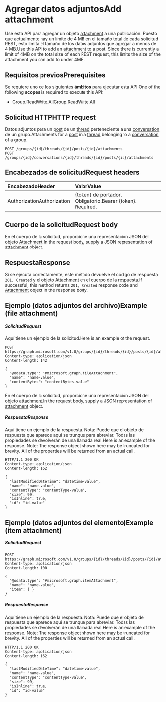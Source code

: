 # <a name="add-attachment"></a><span data-ttu-id="cef9f-101">Agregar datos adjuntos</span><span class="sxs-lookup"><span data-stu-id="cef9f-101">Add attachment</span></span>

<span data-ttu-id="cef9f-p101">Use esta API para agregar un objeto [attachment](../resources/attachment.md) a una publicación. Puesto que actualmente hay un límite de 4 MB en el tamaño total de cada solicitud REST, esto limita el tamaño de los datos adjuntos que agregar a menos de 4 MB.</span><span class="sxs-lookup"><span data-stu-id="cef9f-p101">Use this API to add an [attachment](../resources/attachment.md) to a post. Since there is currently a limit of 4MB on the total size of each REST request, this limits the size of the attachment you can add to under 4MB.</span></span>
## <a name="prerequisites"></a><span data-ttu-id="cef9f-104">Requisitos previos</span><span class="sxs-lookup"><span data-stu-id="cef9f-104">Prerequisites</span></span>
<span data-ttu-id="cef9f-105">Se requiere uno de los siguientes **ámbitos** para ejecutar esta API:</span><span class="sxs-lookup"><span data-stu-id="cef9f-105">One of the following **scopes** is required to execute this API:</span></span>

* <span data-ttu-id="cef9f-106">Group.ReadWrite.All</span><span class="sxs-lookup"><span data-stu-id="cef9f-106">Group.ReadWrite.All</span></span>

## <a name="http-request"></a><span data-ttu-id="cef9f-107">Solicitud HTTP</span><span class="sxs-lookup"><span data-stu-id="cef9f-107">HTTP request</span></span>
<!-- { "blockType": "ignored" } -->
<span data-ttu-id="cef9f-108">Datos adjuntos para un [post](../resources/post.md) de un [thread](../resources/conversationthread.md) perteneciente a una [conversation](../resources/conversation.md) de un grupo.</span><span class="sxs-lookup"><span data-stu-id="cef9f-108">Attachments for a [post](../resources/post.md) in a [thread](../resources/conversationthread.md) belonging to a [conversation](../resources/conversation.md) of a group.</span></span>
```http
POST /groups/{id}/threads/{id}/posts/{id}/attachments
POST /groups/{id}/conversations/{id}/threads/{id}/posts/{id}/attachments
```
## <a name="request-headers"></a><span data-ttu-id="cef9f-109">Encabezados de solicitud</span><span class="sxs-lookup"><span data-stu-id="cef9f-109">Request headers</span></span>
| <span data-ttu-id="cef9f-110">Encabezado</span><span class="sxs-lookup"><span data-stu-id="cef9f-110">Header</span></span>       | <span data-ttu-id="cef9f-111">Valor</span><span class="sxs-lookup"><span data-stu-id="cef9f-111">Value</span></span> |
|:---------------|:--------|
| <span data-ttu-id="cef9f-112">Authorization</span><span class="sxs-lookup"><span data-stu-id="cef9f-112">Authorization</span></span>  | <span data-ttu-id="cef9f-p102">{token} de portador. Obligatorio.</span><span class="sxs-lookup"><span data-stu-id="cef9f-p102">Bearer {token}. Required.</span></span>  |

## <a name="request-body"></a><span data-ttu-id="cef9f-115">Cuerpo de la solicitud</span><span class="sxs-lookup"><span data-stu-id="cef9f-115">Request body</span></span>
<span data-ttu-id="cef9f-116">En el cuerpo de la solicitud, proporcione una representación JSON del objeto [Attachment](../resources/attachment.md).</span><span class="sxs-lookup"><span data-stu-id="cef9f-116">In the request body, supply a JSON representation of [attachment](../resources/attachment.md) object.</span></span>

## <a name="response"></a><span data-ttu-id="cef9f-117">Respuesta</span><span class="sxs-lookup"><span data-stu-id="cef9f-117">Response</span></span>

<span data-ttu-id="cef9f-118">Si se ejecuta correctamente, este método devuelve el código de respuesta `201, Created` y el objeto [Attachment](../resources/attachment.md) en el cuerpo de la respuesta.</span><span class="sxs-lookup"><span data-stu-id="cef9f-118">If successful, this method returns `201, Created` response code and [Attachment](../resources/attachment.md) object in the response body.</span></span>

## <a name="example-file-attachment"></a><span data-ttu-id="cef9f-119">Ejemplo (datos adjuntos del archivo)</span><span class="sxs-lookup"><span data-stu-id="cef9f-119">Example (file attachment)</span></span>

##### <a name="request"></a><span data-ttu-id="cef9f-120">Solicitud</span><span class="sxs-lookup"><span data-stu-id="cef9f-120">Request</span></span>
<span data-ttu-id="cef9f-121">Aquí tiene un ejemplo de la solicitud.</span><span class="sxs-lookup"><span data-stu-id="cef9f-121">Here is an example of the request.</span></span>
<!-- {
  "blockType": "request",
  "name": "create_file_attachment_from_post"
}-->
```http
POST https://graph.microsoft.com/v1.0/groups/{id}/threads/{id}/posts/{id}/attachments
Content-type: application/json
Content-length: 142

{
  "@odata.type": "#microsoft.graph.fileAttachment",
  "name": "name-value",
  "contentBytes": "contentBytes-value"
}
```

<span data-ttu-id="cef9f-122">En el cuerpo de la solicitud, proporcione una representación JSON del objeto [attachment](../resources/attachment.md).</span><span class="sxs-lookup"><span data-stu-id="cef9f-122">In the request body, supply a JSON representation of [attachment](../resources/attachment.md) object.</span></span>

##### <a name="response"></a><span data-ttu-id="cef9f-123">Respuesta</span><span class="sxs-lookup"><span data-stu-id="cef9f-123">Response</span></span>
<span data-ttu-id="cef9f-p103">Aquí tiene un ejemplo de la respuesta. Nota: Puede que el objeto de respuesta que aparece aquí se trunque para abreviar. Todas las propiedades se devolverán de una llamada real.</span><span class="sxs-lookup"><span data-stu-id="cef9f-p103">Here is an example of the response. Note: The response object shown here may be truncated for brevity. All of the properties will be returned from an actual call.</span></span>
<!-- {
  "blockType": "response",
  "truncated": true,
  "@odata.type": "microsoft.graph.attachment"
} -->
```http
HTTP/1.1 200 OK
Content-type: application/json
Content-length: 162

{
  "lastModifiedDateTime": "datetime-value",
  "name": "name-value",
  "contentType": "contentType-value",
  "size": 99,
  "isInline": true,
  "id": "id-value"
}
```

## <a name="example-item-attachment"></a><span data-ttu-id="cef9f-127">Ejemplo (datos adjuntos del elemento)</span><span class="sxs-lookup"><span data-stu-id="cef9f-127">Example (item attachment)</span></span>

##### <a name="request"></a><span data-ttu-id="cef9f-128">Solicitud</span><span class="sxs-lookup"><span data-stu-id="cef9f-128">Request</span></span>
<!-- {
  "blockType": "request",
  "name": "create_item_attachment_from_post"
}-->
```http
POST https://graph.microsoft.com/v1.0/groups/{id}/threads/{id}/posts/{id}/attachments
Content-type: application/json
Content-length: 100

{
  "@odata.type": "#microsoft.graph.itemAttachment",
  "name": "name-value",
  "item": { }
}
```

##### <a name="response"></a><span data-ttu-id="cef9f-129">Respuesta</span><span class="sxs-lookup"><span data-stu-id="cef9f-129">Response</span></span>
<span data-ttu-id="cef9f-p104">Aquí tiene un ejemplo de la respuesta. Nota: Puede que el objeto de respuesta que aparece aquí se trunque para abreviar. Todas las propiedades se devolverán de una llamada real.</span><span class="sxs-lookup"><span data-stu-id="cef9f-p104">Here is an example of the response. Note: The response object shown here may be truncated for brevity. All of the properties will be returned from an actual call.</span></span>
<!-- {
  "blockType": "response",
  "truncated": true,
  "@odata.type": "microsoft.graph.attachment"
} -->
```http
HTTP/1.1 200 OK
Content-type: application/json
Content-length: 162

{
  "lastModifiedDateTime": "datetime-value",
  "name": "name-value",
  "contentType": "contentType-value",
  "size": 99,
  "isInline": true,
  "id": "id-value"
}
```


<!-- uuid: 8fcb5dbc-d5aa-4681-8e31-b001d5168d79
2015-10-25 14:57:30 UTC -->
<!-- {
  "type": "#page.annotation",
  "description": "Create Attachment",
  "keywords": "",
  "section": "documentation",
  "tocPath": ""
}-->
